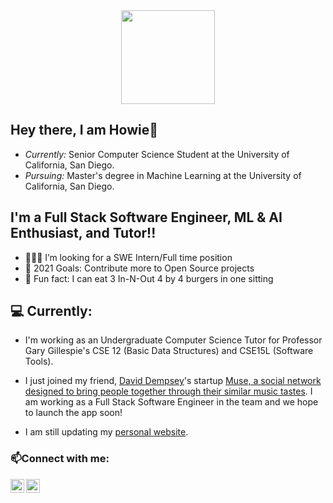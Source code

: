 <div align='center'>
  <img height="150px" src="https://media.giphy.com/media/RbDKaczqWovIugyJmW/giphy.gif">
</div>

<h2>Hey there, I am Howie👋</h2>

- <i>Currently:</i> Senior Computer Science Student at the University of California, San Diego.
- <i>Pursuing:</i> Master's degree in Machine Learning at the University of California, San Diego.

## I'm a Full Stack Software Engineer, ML & AI Enthusiast, and Tutor!!

- 🧑🏻‍💻 I’m looking for a SWE Intern/Full time position
- 🥅 2021 Goals: Contribute more to Open Source projects
- 🍔 Fun fact: I can eat 3 In-N-Out 4 by 4 burgers in one sitting

<h2>💻 Currently:</h2>

- I'm working as an Undergraduate Computer Science Tutor for Professor Gary Gillespie's CSE 12 (Basic Data Structures) and CSE15L (Software Tools).

- I just joined my friend, [David Dempsey]'s startup [Muse, a social network designed to bring people together through their similar music tastes]. I am working as a Full Stack Software Engineer in the team and we hope to launch the app soon!

- I am still updating my [personal website].

### 📫Connect with me:

[<img align="left" alt="howardchen246 | LinkedIn" width="22px" src="https://cdn.jsdelivr.net/npm/simple-icons@v3/icons/linkedin.svg" />][linkedin]
[<img align="left" alt="howardchen246 | Instagram" width="22px" src="https://cdn.jsdelivr.net/npm/simple-icons@v3/icons/instagram.svg" />][instagram]

<!-- ## Projects

<details>

</details> -->

[david dempsey]: https://github.com/daviddempsey
[muse, a social network designed to bring people together through their similar music tastes]: https://www.muuse.app
[instagram]: https://www.instagram.com/hhhowiee/
[linkedin]: https://www.linkedin.com/in/huch246/
[personal website]: howardchen246.github.io
